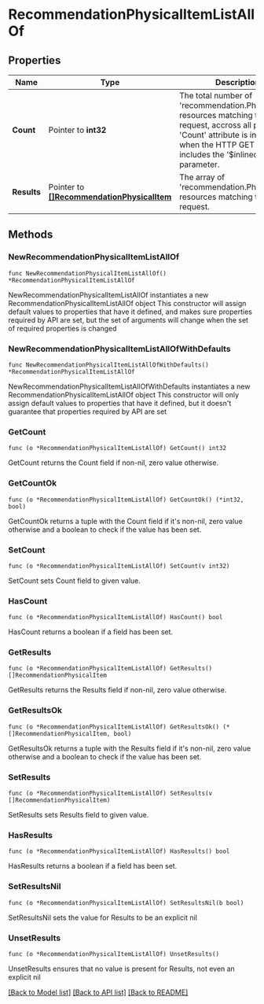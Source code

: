 # RecommendationPhysicalItemListAllOf

## Properties

Name | Type | Description | Notes
------------ | ------------- | ------------- | -------------
**Count** | Pointer to **int32** | The total number of &#39;recommendation.PhysicalItem&#39; resources matching the request, accross all pages. The &#39;Count&#39; attribute is included when the HTTP GET request includes the &#39;$inlinecount&#39; parameter. | [optional] 
**Results** | Pointer to [**[]RecommendationPhysicalItem**](RecommendationPhysicalItem.md) | The array of &#39;recommendation.PhysicalItem&#39; resources matching the request. | [optional] 

## Methods

### NewRecommendationPhysicalItemListAllOf

`func NewRecommendationPhysicalItemListAllOf() *RecommendationPhysicalItemListAllOf`

NewRecommendationPhysicalItemListAllOf instantiates a new RecommendationPhysicalItemListAllOf object
This constructor will assign default values to properties that have it defined,
and makes sure properties required by API are set, but the set of arguments
will change when the set of required properties is changed

### NewRecommendationPhysicalItemListAllOfWithDefaults

`func NewRecommendationPhysicalItemListAllOfWithDefaults() *RecommendationPhysicalItemListAllOf`

NewRecommendationPhysicalItemListAllOfWithDefaults instantiates a new RecommendationPhysicalItemListAllOf object
This constructor will only assign default values to properties that have it defined,
but it doesn't guarantee that properties required by API are set

### GetCount

`func (o *RecommendationPhysicalItemListAllOf) GetCount() int32`

GetCount returns the Count field if non-nil, zero value otherwise.

### GetCountOk

`func (o *RecommendationPhysicalItemListAllOf) GetCountOk() (*int32, bool)`

GetCountOk returns a tuple with the Count field if it's non-nil, zero value otherwise
and a boolean to check if the value has been set.

### SetCount

`func (o *RecommendationPhysicalItemListAllOf) SetCount(v int32)`

SetCount sets Count field to given value.

### HasCount

`func (o *RecommendationPhysicalItemListAllOf) HasCount() bool`

HasCount returns a boolean if a field has been set.

### GetResults

`func (o *RecommendationPhysicalItemListAllOf) GetResults() []RecommendationPhysicalItem`

GetResults returns the Results field if non-nil, zero value otherwise.

### GetResultsOk

`func (o *RecommendationPhysicalItemListAllOf) GetResultsOk() (*[]RecommendationPhysicalItem, bool)`

GetResultsOk returns a tuple with the Results field if it's non-nil, zero value otherwise
and a boolean to check if the value has been set.

### SetResults

`func (o *RecommendationPhysicalItemListAllOf) SetResults(v []RecommendationPhysicalItem)`

SetResults sets Results field to given value.

### HasResults

`func (o *RecommendationPhysicalItemListAllOf) HasResults() bool`

HasResults returns a boolean if a field has been set.

### SetResultsNil

`func (o *RecommendationPhysicalItemListAllOf) SetResultsNil(b bool)`

 SetResultsNil sets the value for Results to be an explicit nil

### UnsetResults
`func (o *RecommendationPhysicalItemListAllOf) UnsetResults()`

UnsetResults ensures that no value is present for Results, not even an explicit nil

[[Back to Model list]](../README.md#documentation-for-models) [[Back to API list]](../README.md#documentation-for-api-endpoints) [[Back to README]](../README.md)


